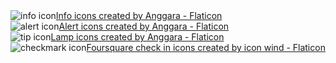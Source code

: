 <div style="display: flex; align-items: center">
  <img src="{{site.url}}/assets/images/generic/information.png" alt="info icon" />
  <a href="https://www.flaticon.com/free-icons/info" title="info icons">Info icons created by Anggara - Flaticon</a>
</div>
<div style="display: flex; align-items: center">
  <img src="{{site.url}}/assets/images/generic/alert.png" alt="alert icon" />
  <a href="https://www.flaticon.com/free-icons/alert" title="alert icons">Alert icons created by Anggara - Flaticon</a>
</div>
<div style="display: flex; align-items: center">
  <img src="{{site.url}}/assets/images/generic/light-bulb.png" alt="tip icon" />
  <a href="https://www.flaticon.com/free-icons/lamp" title="lamp icons">Lamp icons created by Anggara - Flaticon</a>
</div>
<div style="display: flex; align-items: center">
  <img src="{{site.url}}/assets/images/generic/checkmark.png" alt="checkmark icon" />
  <a href="https://www.flaticon.com/free-icons/foursquare-check-in" title="foursquare check in icons">Foursquare check in icons created by icon wind - Flaticon</a>
</div>
